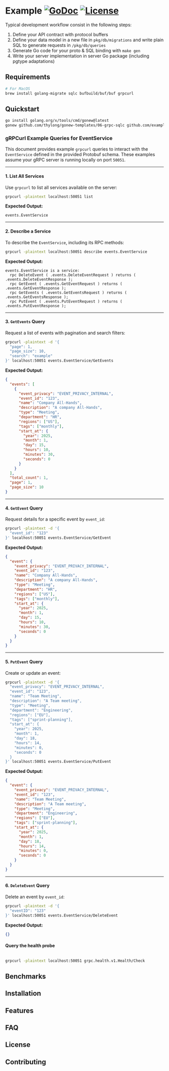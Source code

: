 # Example [![GoDoc](https://godoc.org/github.com/thylong/example?status.png)](https://godoc.org/github.com/thylong/example) [![License](https://img.shields.io/badge/License-MIT%202.0-green.svg)](https://github.com/thylong/gonew-templates/blob/main/06-grpc-sqlc/LICENSE)
<!-- Logo -->
<!-- Labels (godoc, goreport, gocover, gosec, tests, doc link, Slack, license) -->
<!-- Pronunciation -->

<!-- Short description -->
Typical development workflow consist in the following steps:

1. Define your API contract with protocol buffers
2. Define your data model in a new file in `pkg/db/migrations` and write plain SQL to generate requests in `/pkg/db/queries`
3. Generate Go code for your proto & SQL binding with `make gen`
4. Write your server implementation in server Go package (including pgtype adaptations)

## Requirements

```bash
# For MacOS
brew install golang-migrate sqlc bufbuild/buf/buf grpcurl
```

## Quickstart

```bash
go install golang.org/x/tools/cmd/gonew@latest
gonew github.com/thylong/gonew-templates/06-grpc-sqlc github.com/example/myapp

```

### gRPCurl Example Queries for EventService

This document provides example `grpcurl` queries to interact with the `EventService` defined in the provided Protobuf schema. These examples assume your gRPC server is running locally on port `50051`.

---

#### **1. List All Services**

Use `grpcurl` to list all services available on the server:

```bash
grpcurl -plaintext localhost:50051 list
```

**Expected Output:**

```plaintext
events.EventService
```

---

#### **2. Describe a Service**

To describe the `EventService`, including its RPC methods:

```bash
grpcurl -plaintext localhost:50051 describe events.EventService
```

**Expected Output:**

```plaintext
events.EventService is a service:
  rpc DeleteEvent ( .events.DeleteEventRequest ) returns ( .events.DeleteEventResponse );
  rpc GetEvent ( .events.GetEventRequest ) returns ( .events.GetEventResponse );
  rpc GetEvents ( .events.GetEventsRequest ) returns ( .events.GetEventsResponse );
  rpc PutEvent ( .events.PutEventRequest ) returns ( .events.PutEventResponse );
```

---

#### **3. `GetEvents` Query**

Request a list of events with pagination and search filters:

```bash
grpcurl -plaintext -d '{
  "page": 1,
  "page_size": 10,
  "search": "example"
}' localhost:50051 events.EventService/GetEvents
```

**Expected Output:**

```json
{
  "events": [
    {
      "event_privacy": "EVENT_PRIVACY_INTERNAL",
      "event_id": "123",
      "name": "Company All-Hands",
      "description": "A company All-Hands",
      "type": "Meeting",
      "department": "HR",
      "regions": ["US"],
      "tags": ["monthly"],
      "start_at": {
        "year": 2025,
        "month": 1,
        "day": 15,
        "hours": 10,
        "minutes": 30,
        "seconds": 0
      }
    }
  ],
  "total_count": 1,
  "page": 1,
  "page_size": 10
}
```

---

#### **4. `GetEvent` Query**

Request details for a specific event by `event_id`:

```bash
grpcurl -plaintext -d '{
  "event_id": "123"
}' localhost:50051 events.EventService/GetEvent
```

**Expected Output:**

```json
{
  "event": {
    "event_privacy": "EVENT_PRIVACY_INTERNAL",
    "event_id": "123",
    "name": "Company All-Hands",
    "description": "A company All-Hands",
    "type": "Meeting",
    "department": "HR",
    "regions": ["US"],
    "tags": ["monthly"],
    "start_at": {
      "year": 2025,
      "month": 1,
      "day": 15,
      "hours": 10,
      "minutes": 30,
      "seconds": 0
    }
  }
}
```

---

#### **5. `PutEvent` Query**

Create or update an event:

```bash
grpcurl -plaintext -d '{
  "event_privacy": "EVENT_PRIVACY_INTERNAL",
  "event_id": "123",
  "name": "Team Meeting",
  "description": "A Team meeting",
  "type": "Meeting",
  "department": "Engineering",
  "regions": ["EU"],
  "tags": ["sprint-planning"],
  "start_at": {
    "year": 2025,
    "month": 1,
    "day": 18,
    "hours": 14,
    "minutes": 0,
    "seconds": 0
  }
}' localhost:50051 events.EventService/PutEvent
```

**Expected Output:**

```json
{
  "event": {
    "event_privacy": "EVENT_PRIVACY_INTERNAL",
    "event_id": "123",
    "name": "Team Meeting",
    "description": "A Team meeting",
    "type": "Meeting",
    "department": "Engineering",
    "regions": ["EU"],
    "tags": ["sprint-planning"],
    "start_at": {
      "year": 2025,
      "month": 1,
      "day": 18,
      "hours": 14,
      "minutes": 0,
      "seconds": 0
    }
  }
}
```

---

#### **6. `DeleteEvent` Query**

Delete an event by `event_id`:

```bash
grpcurl -plaintext -d '{
  "eventID": "123"
}' localhost:50051 events.EventService/DeleteEvent
```

**Expected Output:**

```json
{}
```

#### **Query the health probe**

```bash

grpcurl -plaintext localhost:50051 grpc.health.v1.Health/Check
```

## Benchmarks

## Installation

## Features

## FAQ

## License

## Contributing

